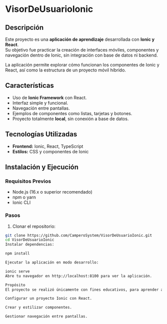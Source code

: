 # VisorDeUsuarioIonic



## Descripción

Este proyecto es una **aplicación de aprendizaje** desarrollada con **Ionic y React**.  
Su objetivo fue practicar la creación de interfaces móviles, componentes y navegación dentro de Ionic, sin integración con base de datos ni backend.  

La aplicación permite explorar cómo funcionan los componentes de Ionic y React, así como la estructura de un proyecto móvil híbrido.

## Características

- Uso de **Ionic Framework** con React.
- Interfaz simple y funcional.
- Navegación entre pantallas.
- Ejemplos de componentes como listas, tarjetas y botones.
- Proyecto totalmente **local**, sin conexión a base de datos.

## Tecnologías Utilizadas

- **Frontend:** Ionic, React, TypeScript
- **Estilos:** CSS y componentes de Ionic

## Instalación y Ejecución

### Requisitos Previos

- Node.js (16.x o superior recomendado)
- npm o yarn
- Ionic CLI

### Pasos

1. Clonar el repositorio:

```bash
git clone https://github.com/CamperoSystem/VisorDeUsuarioIonic.git
cd VisorDeUsuarioIonic
Instalar dependencias:

npm install

Ejecutar la aplicación en modo desarrollo:

ionic serve
Abre tu navegador en http://localhost:8100 para ver la aplicación.

Propósito
El proyecto se realizó únicamente con fines educativos, para aprender a:

Configurar un proyecto Ionic con React.

Crear y estilizar componentes.

Gestionar navegación entre pantallas.
